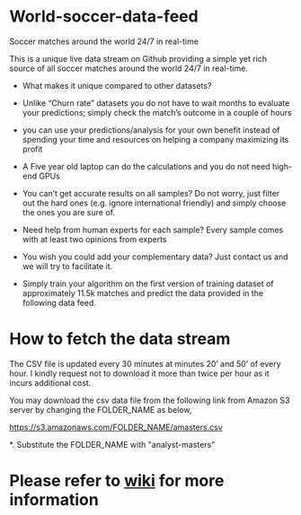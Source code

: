 # World-soccer-data-feed
Soccer matches around the world 24/7 in real-time

This is a unique live data stream on Github providing a simple yet rich source of all soccer matches around the world 24/7 in real-time.

- What makes it unique compared to other datasets?

- Unlike “Churn rate” datasets you do not have to wait months to evaluate your predictions; simply check the match’s outcome in a couple of hours

- you can use your predictions/analysis for your own benefit instead of spending your time and resources on helping a company maximizing its profit

- A Five year old laptop can do the calculations and you do not need high-end GPUs

- You can’t get accurate results on all samples? Do not worry, just filter out the hard ones (e.g. ignore international friendly) and simply choose the ones you are sure of.

- Need help from human experts for each sample? Every sample comes with at least two opinions from experts

- You wish you could add your complementary data? Just contact us and we will try to facilitate it.

- Simply train your algorithm on the first version of training dataset of approximately 11.5k matches and predict the data provided in the following data feed.

# How to fetch the data stream

The CSV file is updated every 30 minutes at minutes 20’ and 50’ of every hour. I kindly request not to download it more than twice per hour as it incurs additional cost.

You may download the csv data file from the following link from Amazon S3 server by changing the FOLDER_NAME as below,

https://s3.amazonaws.com/FOLDER_NAME/amasters.csv

*. Substitute the FOLDER_NAME with "analyst-masters"

# Please refer to [wiki](https://github.com/Analystmasters/World-soccer-data-feed/wiki) for more information
